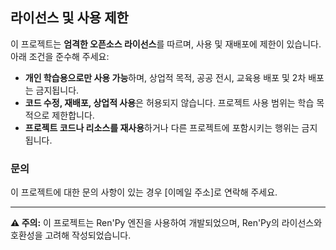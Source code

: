 ## 라이선스 및 사용 제한
이 프로젝트는 **엄격한 오픈소스 라이선스**를 따르며, 사용 및 재배포에 제한이 있습니다. 아래 조건을 준수해 주세요:

- **개인 학습용으로만 사용 가능**하며, 상업적 목적, 공공 전시, 교육용 배포 및 2차 배포는 금지됩니다.
- **코드 수정, 재배포, 상업적 사용**은 허용되지 않습니다. 프로젝트 사용 범위는 학습 목적으로 제한합니다.
- **프로젝트 코드나 리소스를 재사용**하거나 다른 프로젝트에 포함시키는 행위는 금지됩니다.

### 문의
이 프로젝트에 대한 문의 사항이 있는 경우 [이메일 주소]로 연락해 주세요.

---

**⚠️ 주의:** 이 프로젝트는 Ren'Py 엔진을 사용하여 개발되었으며, Ren'Py의 라이선스와 호환성을 고려해 작성되었습니다.
